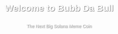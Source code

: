 <!DOCTYPE html>
<html lang="en">
<head>
    <meta charset="UTF-8">
    <meta name="viewport" content="width=device-width, initial-scale=1.0">
    <title>Bubb Da Bull - Solana Meme Coin</title>
    <style>
        /* Ensure the page takes up full height */
        html, body {
            height: 100%;
            margin: 0;
            font-family: Arial, sans-serif;
        }
        /* Set the background image */
        body {
            background-image: url (https://github.com/user-attachments/assets/47d87e5a-585b-4c87-ae82-0dbb997023b8);
            background-size: cover; /* Ensures the image covers the entire background */
            background-position: center; /* Centers the image */
            background-repeat: no-repeat; /* Prevents the image from repeating */
        }
        /* Center content */
        .content {
            display: flex;
            flex-direction: column;
            justify-content: center;
            align-items: center;
            height: 100%;
            text-align: center;
            color: #fff; /* Adjust text color for contrast */
            text-shadow: 1px 1px 2px rgba(0, 0, 0, 0.7); /* Adds text shadow for better readability */
        }
        /* Style social media links */
        .social-links {
            margin-top: 20px;
        }
        .social-links a {
            margin: 0 10px;
            text-decoration: none;
            color: #fff;
            font-size: 24px;
        }
        .social-links a:hover {
            opacity: 0.7; /* Adds a hover effect */
        }
    </style>
    <!-- Include Font Awesome for social media icons -->
    <link rel="stylesheet" href="https://cdnjs.cloudflare.com/ajax/libs/font-awesome/6.0.0-beta3/css/all.min.css">
</head>
<body>
    <div class="content">
        <h1>Welcome to Bubb Da Bull</h1>
        <p>The Next Big Solana Meme Coin</p>
        <div class="social-links">
            <a href="https://www.facebook.com/YourPage" target="_blank" aria-label="Facebook"><i class="fab fa-facebook"></i></a>
            <a href="https://twitter.com/YourProfile" target="_blank" aria-label="Twitter"><i class="fab fa-twitter"></i></a>
            <a href="https://pump.fun/YourProfile" target="_blank" aria-label="Pump.fun"><i class="fas fa-bullhorn"></i></a>
        </div>
    </div>
</body>
</html>
